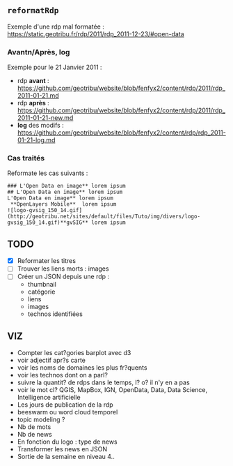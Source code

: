 ## `reformatRdp`
Exemple d'une rdp mal formatée : https://static.geotribu.fr/rdp/2011/rdp_2011-12-23/#open-data

### Avantn/Après, log
Exemple pour le 21 Janvier 2011 :

- rdp **avant** : https://github.com/geotribu/website/blob/fenfyx2/content/rdp/2011/rdp_2011-01-21.md
- rdp **après** : https://github.com/geotribu/website/blob/fenfyx2/content/rdp/2011/rdp_2011-01-21-new.md
- **log** des modifs : https://github.com/geotribu/website/blob/fenfyx2/content/rdp/rdp_2011-01-21-log.md

### Cas traités
Reformate les cas suivants :

	### L'Open Data en image** lorem ipsum
	## L'Open Data en image** lorem ipsum
	L'Open Data en image** lorem ipsum
	 **OpenLayers Mobile**  lorem ipsum
	![logo-gvsig_150_14.gif](http://geotribu.net/sites/default/files/Tuto/img/divers/logo-gvsig_150_14.gif)**gvSIG** lorem ipsum

## TODO
- [x] Reformater les titres
- [ ] Trouver les liens morts : images
- [ ] Créer un JSON depuis une rdp :
	- thumbnail
	- catégorie
	- liens
	- images
	- technos identifiées

## VIZ
- Compter les cat?gories barplot avec d3
- voir adjectif apr?s carte
- voir les noms de domaines les plus fr?quents
- voir les technos dont on a parl?
- suivre la quantit? de rdps dans le temps, l? o? il n'y en a pas
- voir le mot cl? QGIS, MapBox, IGN, OpenData, Data, Data Science, Intelligence artificielle
- Les jours de publication de la rdp
- beeswarm ou word cloud temporel
- topic modeling ?
- Nb de mots
- Nb de news
- En fonction du logo : type de news
- Transformer les news en JSON
- Sortie de la semaine en niveau 4..